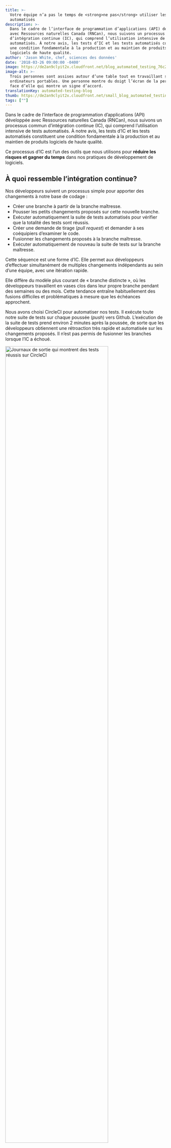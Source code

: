 ```yaml
---
title: >-
  Votre équipe n’a pas le temps de <strong>ne pas</strong> utiliser les tests
  automatisés
description: >-
  Dans le cadre de l’interface de programmation d’applications (API) développée
  avec Ressources naturelles Canada (RNCan), nous suivons un processus commun
  d’intégration continue (IC), qui comprend l’utilisation intensive de tests
  automatisés. À notre avis, les tests d’IC et les tests automatisés constituent
  une condition fondamentale à la production et au maintien de produits
  logiciels de haute qualité.
author: 'Jason White, chef, sciences des données'
date: '2018-03-26 09:00:00 -0400'
image: https://de2an9clyit2x.cloudfront.net/blog_automated_testing_76c2e620d6.jpg
image-alt: >-
  Trois personnes sont assises autour d’une table tout en travaillant sur des
  ordinateurs portables. Une personne montre du doigt l’écran de la personne en
  face d’elle qui montre un signe d’accord.
translationKey: automated-testing-blog
thumb: https://de2an9clyit2x.cloudfront.net/small_blog_automated_testing_76c2e620d6.jpg
tags: [""]
---
```


Dans le cadre de l’interface de programmation d’applications (API) développée avec Ressources naturelles Canada (RNCan), nous suivons un processus commun d’intégration continue (IC), qui comprend l’utilisation intensive de tests automatisés. À notre avis, les tests d’IC et les tests automatisés constituent une condition fondamentale à la production et au maintien de produits logiciels de haute qualité.

Ce processus d’IC est l’un des outils que nous utilisons pour **réduire les risques et gagner du temps** dans nos pratiques de développement de logiciels.

## À quoi ressemble l’intégration continue?

Nos développeurs suivent un processus simple pour apporter des changements à notre base de codage&nbsp;:

* Créer une branche à partir de la branche maîtresse.
* Pousser les petits changements proposés sur cette nouvelle branche.
* Exécuter automatiquement la suite de tests automatisés pour vérifier que la totalité des tests sont réussis.
* Créer une demande de tirage (*pull request*) et demander à ses coéquipiers d’examiner le code.
* Fusionner les changements proposés à la branche maîtresse.
* Exécuter automatiquement de nouveau la suite de tests sur la branche maîtresse.

Cette séquence est une forme d’IC. Elle permet aux développeurs d’effectuer simultanément de multiples changements indépendants au sein d’une équipe, avec une itération rapide.

Elle diffère du modèle plus courant de « branche distincte », où les développeurs travaillent en vases clos dans leur propre branche pendant des semaines ou des mois. Cette tendance entraîne habituellement des fusions difficiles et problématiques à mesure que les échéances approchent.

Nous avons choisi CircleCI pour automatiser nos tests. Il exécute toute notre suite de tests sur chaque poussée (*push*) vers Github. L’exécution de la suite de tests prend environ 2 minutes après la poussée, de sorte que les développeurs obtiennent une rétroaction très rapide et automatisée sur les changements proposés. Il n’est pas permis de fusionner les branches lorsque l’IC a échoué.

<img width="80%" alt="Journaux de sortie qui montrent des tests réussis sur CircleCI" src="https://de2an9clyit2x.cloudfront.net/nrcan3_img1_2c562f811f.png">

Réussite de l’exécution de l’IC

<img width="80%" alt="Journaux de sortie qui montrent trois tests réussis et un test échoué sur CircleCI" src="https://de2an9clyit2x.cloudfront.net/nrcan3_img2_3874be6ce8.png">
<img width="80%" alt="Journaux de sortie qui montrent un test échoué" src="https://de2an9clyit2x.cloudfront.net/nrcan3_img3_473f846ada.png">

Échec de l’exécution de l’IC

La branche maîtresse ne peut jamais demeurer en état de défaillance. Cet état, connu sous le nom de « branche maîtresse cassée » ou de « branche maîtresse rouge », est traité comme une situation urgente qui doit être corrigée immédiatement, d’ordinaire simplement en revenant sur le changement qui l’a compromise.

## C’est bien, mais qu’en est-il du temps et des coûts?

Il a fallu environ 45 minutes pour configurer CircleCI afin d’exécuter une suite de tests existante. La suite de tests prend environ 2 minutes à chaque fois. Le recours à CircleCI dans ce projet nous coûte environ 50 $ par mois (50 $ par mois, et non 50 $ par mois par utilisateur).

Lorsque nous discutons de ces efforts avec d’autres équipes, elles affirment souvent qu’elles aimeraient suivre cette approche, mais qu’elles n’ont pas assez de temps. Nous ne sommes pas d’accord&nbsp;: votre équipe n’a pas le temps de **ne pas** utiliser les tests automatisés. À court terme, c’est peut-être correct (discutable), mais ce n’est certainement pas logique à moyen et à long terme.

Une suite de tests fiable et complète offre de nombreux avantages à long terme&nbsp;:

* Les nouveaux membres de l’équipe ou les membres moins expérimentés peuvent être intégrés rapidement et en toute sécurité.
* Les développeurs sont en mesure de fournir le code rapidement et avec confiance.
* Les étapes de test distinctes sont inutiles, ce qui améliore la vitesse d’itération.

## Attendez, vous n’avez pas de testeurs de logiciels distincts?

C’est exact. L’idée selon laquelle les développeurs ne devraient pas tester leur propre code est franchement dépassée. Des modèles comme le [développement piloté par les tests](https://fr.wikipedia.org/wiki/Test_driven_development) sont des pratiques modernes qui donnent lieu à un code de qualité supérieure et qui sont courantes dans l’industrie aujourd’hui.

Avec cette approche, une fonction de test distincte est contre-productive, car elle externalise la responsabilité de la qualité des codes en dehors de l’équipe de développement. Le repérage des bogues devient le problème de quelqu’un d’autre, et celanne favorise pas le développement de logiciels de bonne qualité. Par conséquent, nous n’avons pas besoin de spécialistes en assurance de la qualité.

## Résultats

La [base de codage de l’API](https://github.com/cds-snc/nrcan_api)est de très grande qualité, et chaque membre de l’équipe peut en être fier. Cette façon de faire nous a permis d’intégrer à l’équipe de nouveaux membres de divers niveaux de compétence, facilement et de façon sécuritaire, et de faire en sorte qu’ils puissent pousser leurs premiers changements un jour ou deux après leur arrivée. Nous pouvons compter sur notre infrastructure de test pour nous assurer que les gens peuvent apporter des changements de façon indépendante et sécuritaire.

Nos coéquipiers sont habilités à essayer de nouvelles approches pour résoudre des problèmes ou réduire la dette technique. Ils ont l’assurance que la suite de tests est là pour rattraper leurs erreurs. S’ils ne comprennent pas une partie de la base de codage, la suite de tests est un excellent point de départ pour voir des exemples de la façon dont le code est conçu pour être utilisé.

Le meilleur résultat est peut-être le plus simple&nbsp;: après l’application de ces pratiques pendant six semaines, aucun membre de l’équipe n’envisagerait de revenir en arrière.

Nous parlerons davantage des aspects techniques de l’API que nous élaborons avec RNCan. Entre-temps, vous pouvez lire nos billets précédents sur ce partenariat&nbsp;:

* [Partie 1 – Effectuer la recherche utilisateur de RNCan: orienter la conception d’une API](https://numerique.canada.ca/2018/02/15/a-la-recherche-utilisateur-avec-rncan/)
* [Partie 2 – Travailler dans les locaux de RNCan pendant une semaine](https://numerique.canada.ca/2018/02/15/b-travailler-dans-les-locaux-de-rncan/)

